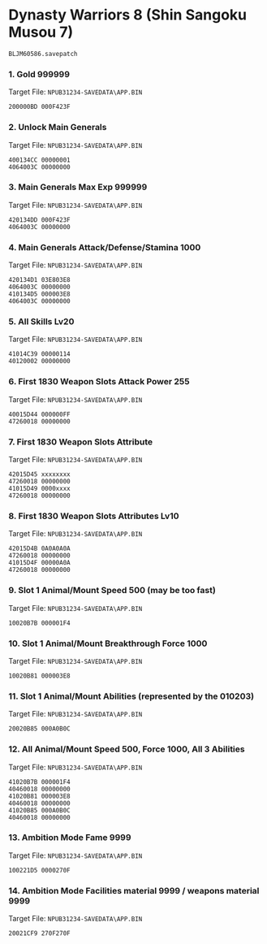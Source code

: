 #  Dynasty Warriors 8 (Shin Sangoku Musou 7) 

`BLJM60586.savepatch`

### 1. Gold 999999 

Target File: `NPUB31234-SAVEDATA\APP.BIN`

```
200000BD 000F423F
```

### 2. Unlock Main Generals

Target File: `NPUB31234-SAVEDATA\APP.BIN`

```
400134CC 00000001
4064003C 00000000
```

### 3. Main Generals Max Exp 999999

Target File: `NPUB31234-SAVEDATA\APP.BIN`

```
420134DD 000F423F
4064003C 00000000
```

### 4. Main Generals Attack/Defense/Stamina 1000

Target File: `NPUB31234-SAVEDATA\APP.BIN`

```
420134D1 03E803E8
4064003C 00000000
410134D5 000003E8
4064003C 00000000
```

### 5. All Skills Lv20

Target File: `NPUB31234-SAVEDATA\APP.BIN`

```
41014C39 00000114
40120002 00000000
```

### 6. First 1830 Weapon Slots Attack Power 255

Target File: `NPUB31234-SAVEDATA\APP.BIN`

```
40015D44 000000FF
47260018 00000000
```

### 7. First 1830 Weapon Slots Attribute

Target File: `NPUB31234-SAVEDATA\APP.BIN`

```
42015D45 xxxxxxxx
47260018 00000000
41015D49 0000xxxx
47260018 00000000
```

### 8. First 1830 Weapon Slots Attributes Lv10

Target File: `NPUB31234-SAVEDATA\APP.BIN`

```
42015D4B 0A0A0A0A
47260018 00000000
41015D4F 00000A0A
47260018 00000000
```

### 9. Slot 1 Animal/Mount Speed 500 (may be too fast)

Target File: `NPUB31234-SAVEDATA\APP.BIN`

```
10020B7B 000001F4
```

### 10. Slot 1 Animal/Mount Breakthrough Force 1000

Target File: `NPUB31234-SAVEDATA\APP.BIN`

```
10020B81 000003E8
```

### 11. Slot 1 Animal/Mount Abilities (represented by the 010203)

Target File: `NPUB31234-SAVEDATA\APP.BIN`

```
20020B85 000A0B0C
```

### 12. All Animal/Mount Speed 500, Force 1000, All 3 Abilities

Target File: `NPUB31234-SAVEDATA\APP.BIN`

```
41020B7B 000001F4
40460018 00000000
41020B81 000003E8
40460018 00000000
41020B85 000A0B0C
40460018 00000000
```

### 13. Ambition Mode Fame 9999

Target File: `NPUB31234-SAVEDATA\APP.BIN`

```
100221D5 0000270F
```

### 14. Ambition Mode Facilities material 9999 / weapons material 9999

Target File: `NPUB31234-SAVEDATA\APP.BIN`

```
20021CF9 270F270F
```

